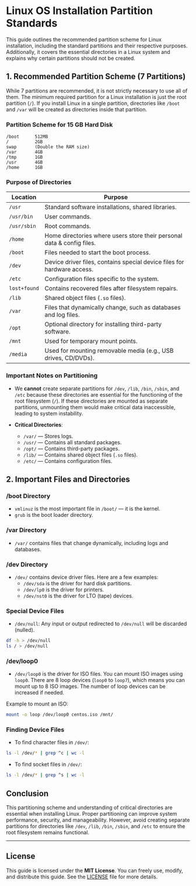 # Linux OS Installation Partition Standards

This guide outlines the recommended partition scheme for Linux installation, including the standard partitions and their respective purposes. Additionally, it covers the essential directories in a Linux system and explains why certain partitions should not be created.

## 1. Recommended Partition Scheme (7 Partitions)

While 7 partitions are recommended, it is not strictly necessary to use all of them. The minimum required partition for a Linux installation is just the root partition (`/`). If you install Linux in a single partition, directories like `/boot` and `/var` will be created as directories inside that partition.

### Partition Scheme for 15 GB Hard Disk

```text
/boot      512MB
/          2GB
swap       (Double the RAM size)
/var       4GB
/tmp       1GB
/usr       4GB
/home      1GB
```

### Purpose of Directories

| Location     | Purpose                                                                 |
|--------------|-------------------------------------------------------------------------|
| `/usr`       | Standard software installations, shared libraries.                      |
| `/usr/bin`   | User commands.                                                          |
| `/usr/sbin`  | Root commands.                                                          |
| `/home`      | Home directories where users store their personal data & config files. |
| `/boot`      | Files needed to start the boot process.                                 |
| `/dev`       | Device driver files, contains special device files for hardware access.|
| `/etc`       | Configuration files specific to the system.                             |
| `lost+found` | Contains recovered files after filesystem repairs.                      |
| `/lib`       | Shared object files (`.so` files).                                      |
| `/var`       | Files that dynamically change, such as databases and log files.         |
| `/opt`       | Optional directory for installing third-party software.                 |
| `/mnt`       | Used for temporary mount points.                                        |
| `/media`     | Used for mounting removable media (e.g., USB drives, CD/DVDs).          |

### Important Notes on Partitioning

- We **cannot** create separate partitions for `/dev`, `/lib`, `/bin`, `/sbin`, and `/etc` because these directories are essential for the functioning of the root filesystem (`/`). If these directories are mounted as separate partitions, unmounting them would make critical data inaccessible, leading to system instability.

- **Critical Directories**:
  - `/var/` — Stores logs.
  - `/usr/` — Contains all standard packages.
  - `/opt/` — Contains third-party packages.
  - `/lib/` — Contains shared object files (`.so` files).
  - `/etc/` — Contains configuration files.

## 2. Important Files and Directories

### /boot Directory

- `vmlinuz` is the most important file in `/boot/` — it is the kernel.
- `grub` is the boot loader directory.
  
### /var Directory

- `/var/` contains files that change dynamically, including logs and databases.

### /dev Directory

- `/dev/` contains device driver files. Here are a few examples:
  - `/dev/sda` is the driver for hard disk partitions.
  - `/dev/lp0` is the driver for printers.
  - `/dev/nst0` is the driver for LTO (tape) devices.

### Special Device Files

- `/dev/null`: Any input or output redirected to `/dev/null` will be discarded (nulled).

```bash
df -h > /dev/null
ls / > /dev/null
```

### /dev/loop0

- `/dev/loop0` is the driver for ISO files. You can mount ISO images using `loop0`. There are 8 loop devices (`loop0` to `loop7`), which means you can mount up to 8 ISO images. The number of loop devices can be increased if needed.

Example to mount an ISO:

```bash
mount -o loop /dev/loop0 centos.iso /mnt/
```

### Finding Device Files

- To find character files in `/dev/`:

```bash
ls -l /dev/* | grep ^c | wc -l
```

- To find socket files in `/dev/`:

```bash
ls -l /dev/* | grep ^s | wc -l
```

## Conclusion

This partitioning scheme and understanding of critical directories are essential when installing Linux. Proper partitioning can improve system performance, security, and manageability. However, avoid creating separate partitions for directories like `/dev`, `/lib`, `/bin`, `/sbin`, and `/etc` to ensure the root filesystem remains functional.

---

## License

This guide is licensed under the **MIT License**. You can freely use, modify, and distribute this guide. See the [LICENSE](LICENSE) file for more details.
